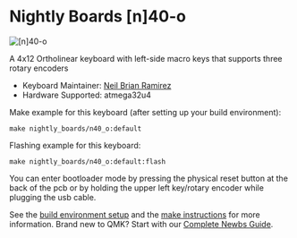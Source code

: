 # Nightly Boards [n]40-o

![[n]40-o](https://i.imgur.com/CFIKCXNl.jpg)

A 4x12 Ortholinear keyboard with left-side macro keys that supports three rotary encoders

* Keyboard Maintainer: [Neil Brian Ramirez](https://github.com/NightlyBoards)
* Hardware Supported: atmega32u4

Make example for this keyboard (after setting up your build environment):

    make nightly_boards/n40_o:default
	
Flashing example for this keyboard:

    make nightly_boards/n40_o:default:flash

You can enter bootloader mode by pressing the physical reset button at the back of the pcb or by holding the upper left key/rotary encoder while plugging the usb cable.

See the [build environment setup](https://docs.qmk.fm/#/getting_started_build_tools) and the [make instructions](https://docs.qmk.fm/#/getting_started_make_guide) for more information. Brand new to QMK? Start with our [Complete Newbs Guide](https://docs.qmk.fm/#/newbs).
